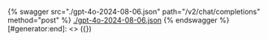 [#generator:start]: <> ({ "template": "openapi" })
{% swagger src="./gpt-4o-2024-08-06.json" path="/v2/chat/completions" method="post" %}
[./gpt-4o-2024-08-06.json](./gpt-4o-2024-08-06.json)
{% endswagger %}
[#generator:end]: <> ({})